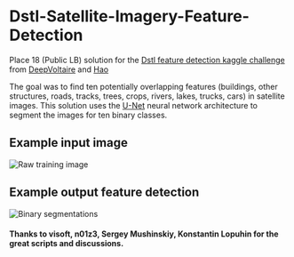 # Dstl-Satellite-Imagery-Feature-Detection
Place 18 (Public LB) solution for the [Dstl feature detection kaggle challenge](https://www.kaggle.com/c/dstl-satellite-imagery-feature-detection) from [DeepVoltaire](https://www.kaggle.com/voltaire) and [Hao](https://www.kaggle.com/lihaorocky) 

The goal was to find ten potentially overlapping features (buildings, other structures, roads, tracks, trees,
crops, rivers, lakes, trucks, cars) in satellite images. This solution uses the [U-Net](https://arxiv.org/abs/1505.04597) neural network
architecture to segment the images for ten binary classes.

## Example input image
![Raw training image](Raw-6120_2_2.png?raw=true "One training image in RGB")

## Example output feature detection
![Binary segmentations](Image-6120_2_2.png?raw=true "Ten binary segmentations for all classes")

#### Thanks to visoft, n01z3, Sergey Mushinskiy, Konstantin Lopuhin for the great scripts and discussions.
